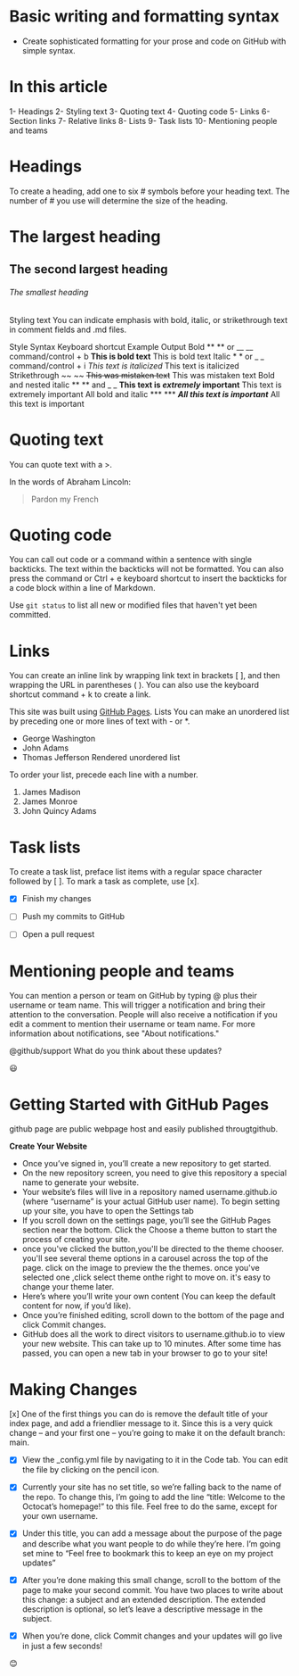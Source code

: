 # Basic writing and formatting syntax
- Create sophisticated formatting for your prose and code on GitHub with simple syntax.

# In this article
1- Headings
2- Styling text
3- Quoting text
4- Quoting code
5- Links
6- Section links
7- Relative links
8- Lists
9- Task lists
10- Mentioning people and teams




# Headings
To create a heading, add one to six # symbols before your heading text. The number of # you use will determine the size of the heading.

# The largest heading
## The second largest heading
###### The smallest heading


Styling text
You can indicate emphasis with bold, italic, or strikethrough text in comment fields and .md files.

Style	Syntax	Keyboard shortcut	Example	Output
Bold	** ** or __ __	command/control + b	**This is bold text**	This is bold text
Italic	* * or _ _	command/control + i	*This text is italicized*	This text is italicized
Strikethrough	~~ ~~		~~This was mistaken text~~	This was mistaken text
Bold and nested italic	** ** and _ _		**This text is _extremely_ important**	This text is extremely important
All bold and italic	*** ***		***All this text is important***	All this text is important


# Quoting text
You can quote text with a >.

In the words of Abraham Lincoln:

> Pardon my French


# Quoting code
You can call out code or a command within a sentence with single backticks. The text within the backticks will not be formatted. You can also press the command or Ctrl + e keyboard shortcut to insert the backticks for a code block within a line of Markdown.

Use `git status` to list all new or modified files that haven't yet been committed.


# Links
You can create an inline link by wrapping link text in brackets [ ], and then wrapping the URL in parentheses ( ). You can also use the keyboard shortcut command + k to create a link.

This site was built using [GitHub Pages](https://pages.github.com/).
Lists
You can make an unordered list by preceding one or more lines of text with - or *.

- George Washington
- John Adams
- Thomas Jefferson
Rendered unordered list

To order your list, precede each line with a number.

1. James Madison
2. James Monroe
3. John Quincy Adams



# Task lists
To create a task list, preface list items with a regular space character followed by [ ]. To mark a task as complete, use [x].

- [x] Finish my changes
- [ ] Push my commits to GitHub
- [ ] Open a pull request



# Mentioning people and teams
You can mention a person or team on GitHub by typing @ plus their username or team name. This will trigger a notification and bring their attention to the conversation. People will also receive a notification if you edit a comment to mention their username or team name. For more information about notifications, see "About notifications."

@github/support What do you think about these updates?


:smiley:










# Getting Started with GitHub Pages
github page are public webpage host and easily published througtgithub.



**Create Your Website**
- Once you’ve signed in, you’ll create a new repository to get started.
- On the new repository screen, you need to give this repository a special name to generate your website.
- Your website’s files will live in a repository named username.github.io (where “username” is your actual GitHub user name). To begin setting up your site, you have to open the Settings tab
- If you scroll down on the settings page, you’ll see the GitHub Pages section near the bottom. Click the Choose a theme button to start the process of creating your site.
- once you've clicked the button,you'll be directed to the theme chooser. you'll see several theme options in a carousel across the top of the page. click on the image to preview the the themes. once you've selected one ,click select theme onthe right to move on. it's easy to change your theme later.
- Here’s where you’ll write your own content (You can keep the default content for now, if you’d like).
- Once you’re finished editing, scroll down to the bottom of the page and click Commit changes.
- GitHub does all the work to direct visitors to username.github.io to view your new website. This can take up to 10 minutes. After some time has passed, you can open a new tab in your browser to go to your site!


# Making Changes
[x] One of the first things you can do is remove the default title of your index page, and add a friendlier message to it. Since this is a very quick change – and your first one – you’re going to make it on the default branch: main.

-[x] View the _config.yml file by navigating to it in the Code tab. You can edit the file by clicking on the pencil icon.

-[x] Currently your site has no set title, so we’re falling back to the name of the repo. To change this, I’m going to add the line “title: Welcome to the Octocat’s homepage!” to this file. Feel free to do the same, except for your own username.

-[x] Under this title, you can add a message about the purpose of the page and describe what you want people to do while they’re here. I’m going set mine to “Feel free to bookmark this to keep an eye on my project updates”

-[x] After you’re done making this small change, scroll to the bottom of the page to make your second commit. You have two places to write about this change: a subject and an extended description. The extended description is optional, so let’s leave a descriptive message in the subject.

-[x] When you’re done, click Commit changes and your updates will go live in just a few seconds!


:blush:
















